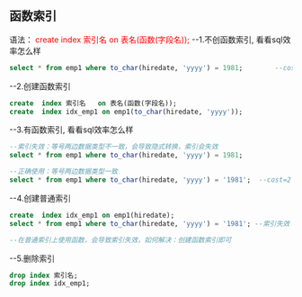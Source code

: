 ## 函数索引
语法：
<font color="#ff0000">create  index 索引名   on 表名(函数(字段名));</font>
--1.不创函数索引, 看看sql效率怎么样
```sql
select * from emp1 where to_char(hiredate, 'yyyy') = 1981;        --cost=3
```

--2.创建函数索引
```sql
create  index 索引名   on 表名(函数(字段名));
create  index idx_emp1 on emp1(to_char(hiredate, 'yyyy'));  
```

--3.有函数索引, 看看sql效率怎么样
```sql
--索引失效：等号两边数据类型不一致，会导致隐式转换，索引会失效
select * from emp1 where to_char(hiredate, 'yyyy') = 1981;

--正确使用：等号两边数据类型一致
select * from emp1 where to_char(hiredate, 'yyyy') = '1981';  --cost=2
```


--4.创建普通索引
```sql
create  index idx_emp1 on emp1(hiredate);  
select * from emp1 where to_char(hiredate, 'yyyy') = '1981'; --索引失效

--在普通索引上使用函数，会导致索引失效，如何解决：创建函数索引即可
```

--5.删除索引
```sql
drop index 索引名;
drop index idx_emp1;
```